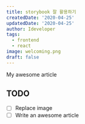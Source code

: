 ```yaml
---
title: storybook 잘 활용하기
createdDate: '2020-04-25'
updatedDate: '2020-04-25'
author: Ideveloper
tags:
  - frontend
  - react
image: welcoming.png
draft: false
---
```


My awesome article

## TODO

-   [ ] Replace image
-   [ ] Write an awesome article
